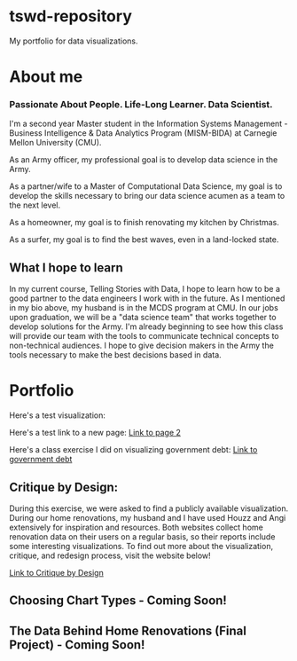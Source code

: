 # tswd-repository
My portfolio for data visualizations.

# About me

### Passionate About People.  Life-Long Learner.  Data Scientist.

I'm a second year Master student in the Information Systems Management - Business Intelligence & Data Analytics Program (MISM-BIDA) at Carnegie Mellon University (CMU).

As an Army officer, my professional goal is to develop data science in the Army. 

As a partner/wife to a Master of Computational Data Science, my goal is to develop the skills necessary to bring our data science acumen as a team to the next level.

As a homeowner, my goal is to finish renovating my kitchen by Christmas.

As a surfer, my goal is to find the best waves, even in a land-locked state.

## What I hope to learn 
In my current course, Telling Stories with Data, I hope to learn how to be a good partner to the data engineers I work with in the future. As I mentioned in my bio above, my husband is in the MCDS program at CMU. In our jobs upon graduation, we will be a "data science team" that works together to develop solutions for the Army. I'm already beginning to see how this class will provide our team with the tools to communicate technical concepts to non-technical audiences. I hope to give decision makers in the Army the tools necessary to make the best decisions based in data.


# Portfolio

Here's a test visualization:
<div class="flourish-embed flourish-chart" data-src="visualisation/7642585"><script src="https://public.flourish.studio/resources/embed.js"></script></div>

Here's a test link to a new page:
[Link to page 2](page2.md)

Here's a class exercise I did on visualizing government debt:
[Link to government debt](government_debt.md)

## Critique by Design:

During this exercise, we were asked to find a publicly available visualization. During our home renovations, my husband and I have used Houzz and Angi extensively for inspiration and resources. Both websites collect home renovation data on their users on a regular basis, so their reports include some interesting visualizations. To find out more about the visualization, critique, and redesign process, visit the website below!

[Link to Critique by Design](critique_by_design.md)


## Choosing Chart Types - Coming Soon!

## The Data Behind Home Renovations (Final Project) - Coming Soon!
